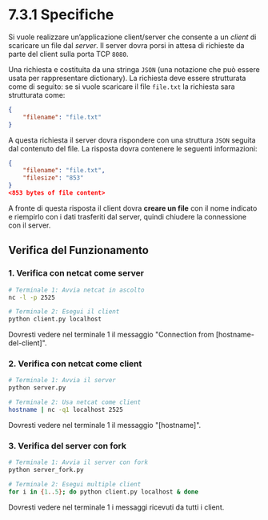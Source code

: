 # 7.3.1 Specifiche

Si vuole realizzare un’applicazione client/server che consente a un *client* di scaricare
un file dal *server*.
Il server dovra porsi in attesa di richieste da parte del client sulla porta TCP `8080`.

Una richiesta e costituita da una stringa `JSON` (una notazione che può essere usata per
rappresentare dictionary). La richiesta deve essere strutturata come di seguito: se si
vuole scaricare il file `file.txt` la richiesta sara strutturata come:

```JSON
{
    "filename": "file.txt"
}
```

A questa richiesta il server dovra rispondere con una struttura `JSON` seguita dal
contenuto del file. La risposta dovra contenere le seguenti informazioni:

```JSON
{
    "filename": "file.txt",
    "filesize": "853"
}
<853 bytes of file content>
```

A fronte di questa risposta il client dovra **creare un file** con il nome indicato e
riempirlo con i dati trasferiti dal server, quindi chiudere la connessione con il server.

## Verifica del Funzionamento

### 1. Verifica con netcat come server

```bash
# Terminale 1: Avvia netcat in ascolto
nc -l -p 2525

# Terminale 2: Esegui il client
python client.py localhost
```

Dovresti vedere nel terminale 1 il messaggio "Connection from [hostname-del-client]".

### 2. Verifica con netcat come client

```bash
# Terminale 1: Avvia il server
python server.py

# Terminale 2: Usa netcat come client
hostname | nc -q1 localhost 2525
```

Dovresti vedere nel terminale 1 il messaggio "[hostname]".

### 3. Verifica del server con fork

```bash
# Terminale 1: Avvia il server con fork
python server_fork.py

# Terminale 2: Esegui multiple client
for i in {1..5}; do python client.py localhost & done
```

Dovresti vedere nel terminale 1 i messaggi ricevuti da tutti i client.
